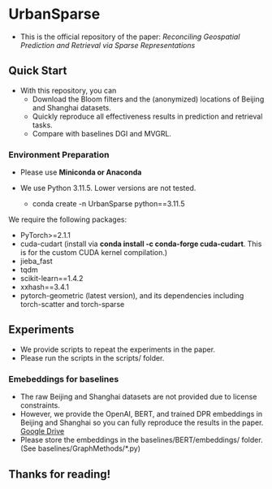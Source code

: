 # UrbanSparse

- This is the official repository of the paper:  *Reconciling Geospatial Prediction and Retrieval via Sparse Representations*

## Quick Start

- With this repository, you can
  - Download the Bloom filters and the (anonymized) locations of Beijing and Shanghai datasets.
  - Quickly reproduce all effectiveness results in prediction and retrieval tasks.
  - Compare with baselines DGI and MVGRL.

### Environment Preparation

- Please use **Miniconda or Anaconda**
- We use Python 3.11.5. Lower versions are not tested.

  - conda create -n UrbanSparse python==3.11.5

We require the following packages:

- PyTorch>=2.1.1
- cuda-cudart (install via **conda install -c conda-forge cuda-cudart**. This is for the custom CUDA kernel compilation.)
- jieba_fast
- tqdm
- scikit-learn==1.4.2
- xxhash==3.4.1
- pytorch-geometric (latest version), and its dependencies including torch-scatter and torch-sparse

## Experiments

- We provide scripts to repeat the experiments in the paper. 
- Please run the scripts in the scripts/ folder.

### Emebeddings for baselines

- The raw Beijing and Shanghai datasets are not provided due to license constraints.
- However, we provide the OpenAI, BERT, and trained DPR embeddings in Beijing and Shanghai so you can fully reproduce the results in the paper. [Google Drive](https://drive.google.com/drive/folders/1GeB7A90cocWvUJGysVxyK1pqyHKcfX5B?usp=drive_link)
- Please store the embeddings in the baselines/BERT/embeddings/ folder. (See baselines/GraphMethods/*.py)

## Thanks for reading!

